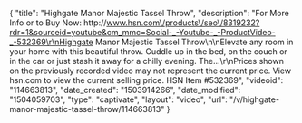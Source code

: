 {
    "title": "Highgate Manor Majestic Tassel Throw",
    "description": "For More Info or to Buy Now: http:\/\/www.hsn.com\/products\/seo\/8319232?rdr=1&sourceid=youtube&cm_mmc=Social-_-Youtube-_-ProductVideo-_-532369\r\nHighgate Manor Majestic Tassel Throw\n\nElevate any room in your home with this beautiful  throw. Cuddle up in the bed, on the couch or in the car or just stash it away for a chilly evening. The...\r\nPrices shown on the previously recorded video may not represent the current price.  View hsn.com to view the current selling price. HSN Item #532369",
    "videoid": "114663813",
    "date_created": "1503914266",
    "date_modified": "1504059703",
    "type": "captivate",
    "layout": "video",
    "url": "\/v\/highgate-manor-majestic-tassel-throw\/114663813"
}